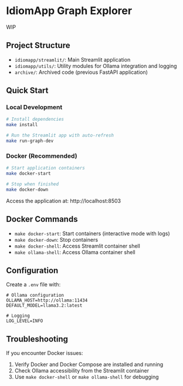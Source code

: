 # IdiomApp Graph Explorer

WIP

## Project Structure

- `idiomapp/streamlit/`: Main Streamlit application
- `idiomapp/utils/`: Utility modules for Ollama integration and logging
- `archive/`: Archived code (previous FastAPI application)

## Quick Start

### Local Development

```bash
# Install dependencies
make install

# Run the Streamlit app with auto-refresh
make run-graph-dev
```

### Docker (Recommended)

```bash
# Start application containers
make docker-start

# Stop when finished
make docker-down
```

Access the application at: http://localhost:8503

## Docker Commands

- `make docker-start`: Start containers (interactive mode with logs)
- `make docker-down`: Stop containers
- `make docker-shell`: Access Streamlit container shell
- `make ollama-shell`: Access Ollama container shell

## Configuration

Create a `.env` file with:

```
# Ollama configuration
OLLAMA_HOST=http://ollama:11434
DEFAULT_MODEL=llama3.2:latest

# Logging
LOG_LEVEL=INFO
```

## Troubleshooting

If you encounter Docker issues:
1. Verify Docker and Docker Compose are installed and running
2. Check Ollama accessibility from the Streamlit container
3. Use `make docker-shell` or `make ollama-shell` for debugging 